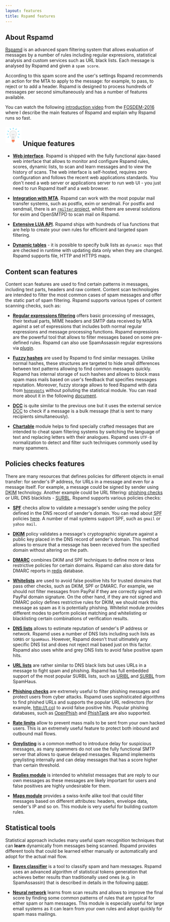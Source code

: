 ```yaml
---
layout: features
title: Rspamd features
---
```


## About Rspamd

<abbr title="Rapid Spam Daemon"><a href="https://rspamd.com">Rspamd</a></abbr> is an advanced spam filtering system that allows evaluation of messages by a number of
rules including regular expressions, statistical analysis and custom services
such as URL black lists. Each message is analysed by Rspamd and given a `spam score`.

According to this spam score and the user's settings Rspamd recommends an action for
the MTA to apply to the message: for example, to pass, to reject or to add a header.
Rspamd is designed to process hundreds of messages per second simultaneously and has a number of
features available.

You can watch the following [introduction video](https://www.youtube.com/watch?v=_fl9i-az_Q0) from the [FOSDEM-2016](http://fosdem.org) where I describe the main features of Rspamd and explain why Rspamd runs so fast.

<div><h2><img src="img/features.jpg" class="" height="50" width="50" style="position: relative; bottom: 10px;"> Unique features</h2></div>

* [**Web interface**](/webui/). Rspamd is shipped with the fully functional ajax-based web interface that allows to monitor and configure Rspamd rules, scores, dynamic lists, to scan and learn messages and to view the history of scans. The web interface is self-hosted, requires zero configuration and follows the recent web applications standards. You don't need a web server or applications server to run web UI - you just need to run Rspamd itself and a web browser.

* [**Integration with MTA**](/doc/integration.html). Rspamd can work with the most popular mail transfer systems, such as postfix, exim or sendmail. For postfix and sendmail, there is an [`rmilter` project](https://github.com/vstakhov/rmilter), whilst there are several solutions for exim and OpenSMTPD to scan mail on Rspamd.

* [**Extensive LUA API**](/doc/lua). Rspamd ships with hundreds of lua functions that are help to create your own rules for efficient and targeted spam filtering.

* [**Dynamic tables**](/doc/configuration/maps.html) - it is possible to specify bulk lists as `dynamic maps` that are checked in runtime with updating data only when they are changed. Rspamd supports file, HTTP and HTTPS maps.

## Content scan features

Content scan features are used to find certain patterns in messages, including text parts, headers and raw content. Content scan technologies are intended to filter the most common cases of spam messages and offer the static part of spam filtering. Rspamd supports various types of content scanning checks, such as:

* [**Regular expressions filtering**](/doc/modules/regexp.html) offers basic processing of messages, their textual parts, MIME headers and SMTP data received by MTA against a set of expressions that includes both normal regular expressions and message processing functions. Rspamd expressions are the powerful tool that allows to filter messages based on some pre-defined rules. Rspamd can also use SpamAssassin regular expressions via [plugin](/doc/modules/spamassassin.html).

* [**Fuzzy hashes**](/doc/modules/fuzzy_check.html) are used by Rspamd to find similar messages. Unlike normal hashes, these structures are targeted to hide small differences between text patterns allowing to find common messages quickly. Rspamd has internal storage of such hashes and allows to block mass spam mass mails  based on user's feedback that specifies messages reputation. Moreover, fuzzy storage allows to feed Rspamd with data from [`honeypots`](http://en.wikipedia.org/wiki/Honeypot_(computing)#Spam_versions) without polluting the statistical module. You can read more about it in the following [document](/doc/fuzzy_storage.html).

* [**DCC**](/doc/modules/dcc.html) is quite similar to the previous one but it uses the external service [DCC](http://www.rhyolite.com/dcc/) to check if a message is a bulk message (that is sent to many recipients simultaneously).

* [**Chartable**](/doc/modules/chartable.html) module helps to find specially crafted messages that are intended to cheat spam filtering systems by switching the language of text and replacing letters with their analogues. Rspamd uses `UTF-8` normalization to detect and filter such techniques commonly used by many spammers.

## Policies checks features

There are many resources that defines policies for different objects in email transfer: for sender's IP address, for URLs in a message and even for a message itself. For example, a message could be signed by sender using <abbr title="Domain Key Identified Mail">DKIM</abbr> technology. Another example could be URL filtering: [phishing checks](/doc/modules/phishing.html) or URL DNS blacklists - [SURBL](/doc/modules/surbl.html). Rspamd supports various policies checks:

* [**SPF**](/doc/modules/spf.html) checks allow to validate a message's sender using the policy defined in the DNS record of sender's domain. You can read about <abbr title="Sender Policy Framework">SPF</abbr> policies [here](http://www.openspf.org/). A number of mail systems  support SPF, such as `gmail` or `yahoo mail`.

* [**DKIM**](/doc/modules/dkim.html) policy validates a message's cryptographic signature against a public key placed in the DNS record of sender's domain. This method allows to ensure that a message has been received from the specified domain without altering on the path.

* [**DMARC**](/doc/modules/dmarc.html) combines DKIM and SPF techniques to define more or less restrictive policies for certain domains. Rspamd can also store data for DMARC reports in [redis](https://redis.io) database.

* [**Whitelists**](/doc/modules/whitelist.html) are used to avoid false positive hits for trusted domains that pass other checks, such as DKIM, SPF or DMARC. For example, we should not filter messages from PayPal if they are correctly signed with PayPal domain signature. On the other hand, if they are not signed and DMARC policy defines restrictive rules for DKIM, we should mark this message as spam as it is potentially phishing. Whitelist module provides different modes to perform policies matching and whitelisting or blacklisting certain combinations of verification results.

* [**DNS lists**](/doc/modules/rbl.html) allows to estimate reputation of sender's IP address or network. Rspamd uses a number of DNS lists including such lists as `SORBS` or `SpamHaus`. However, Rspamd doesn't trust ultimately any specific DNS list and does not reject mail based just on this factor. Rspamd also uses white and grey DNS lists to avoid false positive spam hits.

* [**URL lists**](/doc/modules/surbl.html) are rather similar to DNS black lists but uses URLs in a message to fight spam and phishing. Rspamd has full embedded support of the most popular SURBL lists, such as [URIBL](http://uribl.com) and [SURBL](http://surbl.org) from SpamHaus.

* [**Phishing checks**](/doc/modules/phishing.html) are extremely useful to filter phishing messages and protect users from cyber attacks. Rspamd uses sophisticated algorithms to find phished URLs and supports the popular URL redirectors (for example, <http://t.co>) to avoid false positive hits. Popular phishing databases, such as [OpenPhish](https://openphsih.com) and [PhishTank](https://phishtank.com) are also supported.

* [**Rate limits**](/doc/modules/ratelimit.html) allow to prevent mass mails to be sent from your own hacked users. This is an extremely useful feature to protect both inbound and outbound mail flows.

* [**Greylisting**](/doc/modules/greylisting.html) is a common method to introduce delay for suspicious messages, as many spammers do not use the fully functional SMTP server that allows to queue delayed messages. Rspamd implements greylisting internally and can delay messages that has a score higher than certain threshold.

* [**Replies module**](/doc/modules/replies.html) is intended to whitelist messages that are reply to our own messages as these messages are likely important for users and false positives are highly undesirable for them.

* [**Maps module**](/doc/modules/multimap.html) provides a swiss-knife alike tool that could filter messages based on different attributes: headers, envelope data, sender's IP and so on. This module is very useful for building custom rules.

## Statistical tools

Statistical approach includes many useful spam recognition techniques that can **learn** dynamically from messages being scanned. Rspamd provides different tools that could be learned either manually or automatically and adopt for the actual mail flow.

* [**Bayes classifier**](/doc/configuration/statistic.html) is a tool to classify spam and ham messages. Rspamd uses an advanced algorithm of statistical tokens generation that achieves better results than traditionally used ones (e.g. in SpamAssassin) that is described in details in the following [paper](http://osbf-lua.luaforge.net/papers/osbf-eddc.pdf).

* [**Neural network**](/doc/modules/fann.html) learns from scan results and allows to improve the final score by finding some common patterns of rules that are typical for either spam or ham messages. This module is especially useful for large email systems as it can learn from your own rules and adopt quickly for spam mass mailings.
